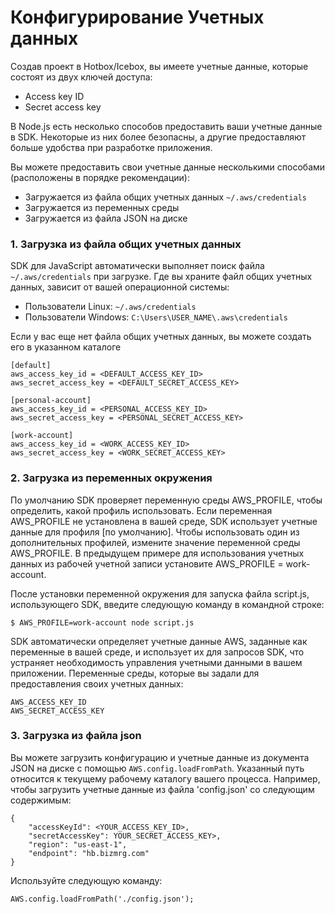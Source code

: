 # Конфигурирование Учетных данных

Создав проект в Hotbox/Icebox, вы имеете учетные данные, которые состоят из двух ключей доступа:
* Access key ID
* Secret access key

В Node.js есть несколько способов предоставить ваши учетные данные в SDK. Некоторые из них более безопасны, а другие предоставляют больше удобства при разработке приложения.

Вы можете предоставить свои учетные данные несколькими способами (расположены в порядке рекомендации):
* Загружается из файла общих учетных данных ```~/.aws/credentials```
* Загружается из переменных среды
* Загружается из файла JSON на диске

### 1. Загрузка из файла общих учетных данных
SDK для JavaScript автоматически выполняет поиск файла ```~/.aws/credentials``` при загрузке. Где вы храните файл общих учетных данных, зависит от вашей операционной системы:
* Пользователи Linux:
```~/.aws/credentials```
* Пользователи Windows:
```C:\Users\USER_NAME\.aws\credentials```

Если у вас еще нет файла общих учетных данных, вы можете создать его в указанном каталоге
```
[default]
aws_access_key_id = <DEFAULT_ACCESS_KEY_ID>
aws_secret_access_key = <DEFAULT_SECRET_ACCESS_KEY>
    
[personal-account]
aws_access_key_id = <PERSONAL_ACCESS_KEY_ID>
aws_secret_access_key = <PERSONAL_SECRET_ACCESS_KEY>
    
[work-account]
aws_access_key_id = <WORK_ACCESS_KEY_ID>
aws_secret_access_key = <WORK_SECRET_ACCESS_KEY>
```

### 2. Загрузка из переменных окружения
По умолчанию SDK проверяет переменную среды AWS_PROFILE, чтобы определить, какой профиль использовать. Если переменная AWS_PROFILE не установлена в вашей среде, SDK использует учетные данные для профиля [по умолчанию]. Чтобы использовать один из дополнительных профилей, измените значение переменной среды AWS_PROFILE. В предыдущем примере для использования учетных данных из рабочей учетной записи установите AWS_PROFILE = work-account.

После установки переменной окружения для запуска файла script.js, использующего SDK, введите следующую команду в командной строке:
```
$ AWS_PROFILE=work-account node script.js
```

SDK автоматически определяет учетные данные AWS, заданные как переменные в вашей среде, и использует их для запросов SDK, что устраняет необходимость управления учетными данными в вашем приложении. Переменные среды, которые вы задали для предоставления своих учетных данных:
```
AWS_ACCESS_KEY_ID
AWS_SECRET_ACCESS_KEY
```
### 3. Загрузка из файла json
Вы можете загрузить конфигурацию и учетные данные из документа JSON на диске с помощью ```AWS.config.loadFromPath```. Указанный путь относится к текущему рабочему каталогу вашего процесса. Например, чтобы загрузить учетные данные из файла 'config.json' со следующим содержимым:
```
{
    "accessKeyId": <YOUR_ACCESS_KEY_ID>,
    "secretAccessKey": YOUR_SECRET_ACCESS_KEY>,
    "region": "us-east-1",
    "endpoint": "hb.bizmrg.com"
}
```
Используйте следующую команду:
```
AWS.config.loadFromPath('./config.json');
```
